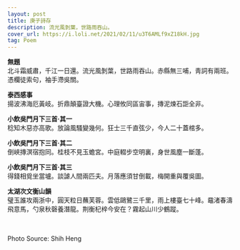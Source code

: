 ```yaml
---
layout: post
title: 庚子詩存
description: 流光風剝葉，世路雨吞山。
cover_url: https://i.loli.net/2021/02/11/u3T6AMLf9xZ18kH.jpg
tag: Poem
---
```


**無題**   
北斗霜威肅，千江一日還。流光風剝葉，世路雨吞山。赤縣無三哺，靑詞有兩班。憑欄徒索句，袖手滯吳關。

**泰西感事**   
揚波沸海厄黃岐。折鼎顛臺證大機。心理攸同區宙事，摶泥煉石詎全非。

**小飲吳門月下三首·其一**   
稔知木惡亦高歌。放論風騷變幾何。狂士三千直弦少，今人二十蓋棺多。

**小飲吳門月下三首·其二**   
倒峽摶溟宿抱同。桂枝不見玉蟾宮。中庭輟步空明裏，身世風塵一斷蓬。

**小飲吳門月下三首·其三**   
得錢相覓坐當壚。談謔人間兩匹夫。月落應須甘倒載，梅開重與覆吳圖。

**太湖次文衡山韻**   
璧玉誰攻兩浙中，圓天粒日蘸芙蓉。雲低鷗鷺三千里，雨上樓臺七十峰。黿渚春濤飛意馬，勺泉秋磬養潛龍。荆衡杞梓今安在？霧起山川少鶴蹤。

&emsp;  
&emsp;  
Photo Source: Shih Heng

